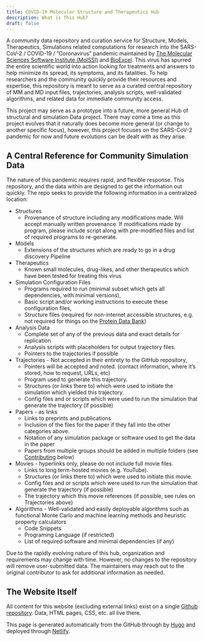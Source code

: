 ```yaml
---
title: COVID-19 Molecular Structure and Therapeutics Hub
description: What is This Hub?
draft: false
---
```


A community data repository and curation service for Structure, Models, Therapeutics, Simulations 
related computations for research into the SARS-CoV-2 / COVID-19 / ”Coronavirus” pandemic maintained 
by [The Molecular Sciences Software Institute (MolSSI)](https://molssi.org) and 
[BioExcel](https://bioexcel.eu/). 
This virus has spurred the entire scientific world into action looking for treatments and answers to 
help minimize its spread, its symptoms, and its fatalities. 
To help researchers and the community quickly provide their resources and expertise, 
this repository is meant to serve as a curated central repository of MM and MD input files, 
trajectories, analysis scripts, well-validated algorithms, and related data for immediate community 
access.

This project may serve as a prototype into a future, more general Hub of structural and simulation Data 
project. There may come a time as this project evolves that it naturally does become more general (or 
change to another specific focus), however, this project focuses on the SARS-CoV-2 pandemic for now and 
future evolutions can be dealt with as they arise. 

## A Central Reference for Community Simulation Data

The nature of this pandemic requires rapid, and flexible response. This repository, and the data 
within are designed to get the information out quickly. The repo seeks to provide the following information
in a centralized location:

* Structures
    * Provenance of structure including any modifications made. Will accept manually written provenance. 
      If modifications made by program, please include script along with pre-modified files and list of required 
      programs to re-generate.
* Models
    * Extensions of the structures which are ready to go in a drug discovery Pipeline
* Therapeutics
    * Known small molecules, drug-likes, and other therapeutics which have been tested for treating this virus
* Simulation Configuration Files
    * Programs required to run (minimal subset which gets all dependencies, with minimal versions), 
    * Basic script and/or working instructions to execute these configuration files, 
    * Structure files (required for non-internet accessible structures, e.g. not required for things on the 
      [Protein Data Bank](https://www.rcsb.org/))
* Analysis Data 
    * Complete set of any of the previous data and exact details for replication
    * Analysis scripts with placeholders for output trajectory files.
    * Pointers to the trajectories if possible
* Trajectories - Not accepted in their entirety to the GitHub repository, 
    * Pointers will be accepted and noted. (contact information, where it’s stored, how to request, URLs, etc)
    * Program used to generate this trajectory.
    * Structures (or links there to) which were used to initiate the simulation which yielded this trajectory.
    * Config files and or scripts which were used to run the simulation that generate the trajectory (if possible)
* Papers - as links
    * Links to preprints and publications
    * Inclusion of the files for the paper if they fall into the other categories above.
    * Notation of any simulation package or software used to get the data in the paper
    * Papers from multiple groups should be added in multiple folders (see [Contributing](#contributing) below)
* Movies - hyperlinks only, please do not include full movie files.
    * Links to long term-hosted movies (e.g. YouTube).
    * Structures (or links there to) which were used to initiate this movie.
    * Config files and or scripts which were used to run the simulation that generate the trajectory (if possible)
    * The trajectory which this movie references (if possible, see rules on Trajectories above)
* Algorithms - Well-validated and easily deployable algorithms such as functional Monte Carlo and machine learning methods and heuristic property calculators
    * Code Snippets
    * Programing Language (if restricted)
    * List of required software and minimal dependencies (if any)

Due to the rapidly evolving nature of this hub, organization and requirements may change with time. However, 
no changes to the repository will remove user-submitted data. The maintainers may reach out to the original 
contributor to ask for additional information as needed.  

## The Website Itself

All content for this website (excluding external links) exist on a single [Github repository](https://github.com/MolSSI/). 
Data, HTML pages, CSS, etc. all live there.

This page is generated automatically from the GitHub through by [Hugo](https://gohugo.io/) and deployed through [Netlify](https://www.netlify.com/).
